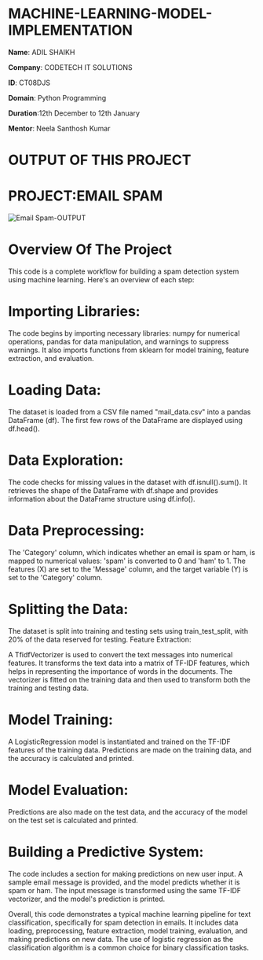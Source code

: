 # MACHINE-LEARNING-MODEL-IMPLEMENTATION

**Name**: ADIL SHAIKH

**Company**: CODETECH IT SOLUTIONS

**ID**: CT08DJS

**Domain**: Python Programming

**Duration**:12th December to 12th January

**Mentor**: Neela Santhosh Kumar

# OUTPUT OF THIS PROJECT

# PROJECT:EMAIL SPAM
![Email Spam-OUTPUT](https://github.com/user-attachments/assets/dc780c9b-fd8f-485c-b018-e1da943a8d60)

# Overview Of The Project

This code is a complete workflow for building a spam detection system using machine learning.
Here's an overview of each step:

# Importing Libraries:

The code begins by importing necessary libraries: numpy for numerical operations, pandas for data manipulation, and warnings to suppress warnings.
It also imports functions from sklearn for model training, feature extraction, and evaluation.

# Loading Data:

The dataset is loaded from a CSV file named "mail_data.csv" into a pandas DataFrame (df).
The first few rows of the DataFrame are displayed using df.head().

# Data Exploration:

The code checks for missing values in the dataset with df.isnull().sum().
It retrieves the shape of the DataFrame with df.shape and provides information about the DataFrame structure using df.info().

# Data Preprocessing:

The 'Category' column, which indicates whether an email is spam or ham, is mapped to numerical values: 'spam' is converted to 0 and 'ham' to 1.
The features (X) are set to the 'Message' column, and the target variable (Y) is set to the 'Category' column.

# Splitting the Data:

The dataset is split into training and testing sets using train_test_split, with 20% of the data reserved for testing.
Feature Extraction:

A TfidfVectorizer is used to convert the text messages into numerical features. 
It transforms the text data into a matrix of TF-IDF features, which helps in representing the importance of words in the documents.
The vectorizer is fitted on the training data and then used to transform both the training and testing data.

# Model Training:

A LogisticRegression model is instantiated and trained on the TF-IDF features of the training data.
Predictions are made on the training data, and the accuracy is calculated and printed.

# Model Evaluation:

Predictions are also made on the test data, and the accuracy of the model on the test set is calculated and printed.

# Building a Predictive System:

The code includes a section for making predictions on new user input. A sample email message is provided, and the model predicts whether it is spam or ham.
The input message is transformed using the same TF-IDF vectorizer, and the model's prediction is printed.

Overall, this code demonstrates a typical machine learning pipeline for text classification, specifically for spam detection in emails. 
It includes data loading, preprocessing, feature extraction, model training, evaluation, and making predictions on new data.
The use of logistic regression as the classification algorithm is a common choice for binary classification tasks.
